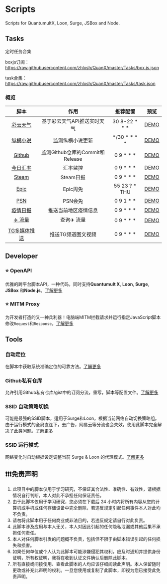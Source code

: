 # Scripts
Scripts for QuantumultX, Loon, Surge, JSBox and Node.
## Tasks
定时任务合集

boxjs订阅：https://raw.githubusercontent.com/zhlxsh/QuanX/master/Tasks/box.js.json


task合集：https://raw.githubusercontent.com/zhlxsh/QuanX/master/Tasks/task.json

### 概览

|                             脚本                             |              作用               |   推荐配置   | 预览 |
| :----------------------------------------------------------: | :-----------------------------: | :----------: | ------------------------------------------------------------ |
| [彩云天气](https://raw.githubusercontent.com/zhlxsh/QuanX/master/Tasks/caiyun.js) | 基于彩云天气API推送实时天气 | 30 8-22 * * * | [DEMO](https://raw.githubusercontent.com/zhlxsh/QuanX/master/demos/caiyun.JPG) |
| [纵横小说](https://raw.githubusercontent.com/zhlxsh/QuanX/master/Tasks/zongheng.js) |        监测纵横小说更新         | */30 * * * * | [DEMO](https://raw.githubusercontent.com/zhlxsh/QuanX/master/demos/zongheng.JPG) |
| [Github](https://raw.githubusercontent.com/zhlxsh/QuanX/master/Tasks/github.js) | 监测Github仓库的Commit和Release |  0 9 * * *   | [DEMO](https://raw.githubusercontent.com/zhlxsh/QuanX/master/demos/github.JPG) |
| [今日汇率](https://raw.githubusercontent.com/zhlxsh/QuanX/master/Tasks/exchange.js) | 汇率监控 |  0 9 * * *   | [DEMO](https://raw.githubusercontent.com/zhlxsh/QuanX/master/demos/exchange.JPG) |
| [Steam](https://raw.githubusercontent.com/zhlxsh/QuanX/master/Tasks/steam.js) | Steam日报 | 0 9 * * * | [DEMO](https://raw.githubusercontent.com/zhlxsh/QuanX/master/demos/steam.JPG) |
| [Epic](https://raw.githubusercontent.com/zhlxsh/QuanX/master/Tasks/epic.js) | Epic周免 | 55 23 ? * THU | [DEMO](https://raw.githubusercontent.com/zhlxsh/QuanX/master/demos/epic.JPG) |
| [PSN](https://raw.githubusercontent.com/zhlxsh/QuanX/master/Tasks/psn.js) | PSN会免 | 0 9 1 * * | [DEMO](https://raw.githubusercontent.com/zhlxsh/QuanX/master/demos/psn.JPG) |
| [疫情日报](https://raw.githubusercontent.com/zhlxsh/QuanX/master/Tasks/nCov.js) | 推送当前地区疫情信息 | 0 9 * * * | [DEMO](https://raw.githubusercontent.com/zhlxsh/QuanX/master/demos/nCov.JPG) |
| [✈️ 流量](https://raw.githubusercontent.com/zhlxsh/QuanX/master/Tasks/flow.js) | 查询✈️ 流量 | 0 9 * * * | [DEMO](https://raw.githubusercontent.com/zhlxsh/QuanX/master/demos/flow.JPG) |
| [TG多媒体推送](https://raw.githubusercontent.com/zhlxsh/QuanX/master/Tasks/telegram.js) | 推送TG频道图文视频 | 0 9 * * * | [DEMO]() |

## Developer

### ⭐️ OpenAPI

优雅的跨平台脚本API，一种代码，同时支持**Quantumult X**, **Loon**, **Surge**, **JSBox** 和**Node.js**。[了解更多](https://github.com/zhlxsh/QuanX/tree/master/Tools/OpenAPI)

### ⭐️ MITM Proxy

为开发者打造的又一神兵利器！电脑端MITM拦截请求并运行指定JavaScript脚本修改`Request`和`Response`。[了解更多](https://github.com/zhlxsh/QuanX/tree/master/Tools/MITM)

## Tools

### 自动定位

在脚本中获取系统准确定位的可靠方法。[了解更多](https://raw.githubusercontent.com/zhlxsh/QuanX/master/Tools/Location/locate.js)

### Github私有仓库
允许引用Github私有仓库/gist中的订阅分流，重写，脚本等配置文件。[了解更多](https://raw.githubusercontent.com/zhlxsh/QuanX/master/Rewrites/GithubPrivate/github-private-repo.js)

### SSID 自动策略切换
可能是最强的SSID脚本，适用于Surge和Loon，根据当前网络自动切换策略组。由于运行模式的全局直连下，去广告，网易云等分流也会失效，使用此脚本完全解决了此类问题。[了解更多](https://raw.githubusercontent.com/zhlxsh/QuanX/master/Tools/AutoPolicy/auto-policy.js)

### SSID 运行模式

网络变化时自动根据设定调整当前 Surge & Loon 的代理模式。[了解更多](https://raw.githubusercontent.com/zhlxsh/QuanX/master/Tools/RunningMode/running-mode.js)


## ❗❗❗免责声明

1. 此项目中的脚本仅用于学习研究，不保证其合法性、准确性、有效性，请根据情况自行判断，本人对此不承担任何保证责任。
2. 由于此脚本仅用于学习研究，您必须在下载后 24 小时内将所有内容从您的计算机或手机或任何存储设备中完全删除，若违反规定引起任何事件本人对此均不负责。
3. 请勿将此脚本用于任何商业或非法目的，若违反规定请自行对此负责。
4. 此脚本涉及应用与本人无关，本人对因此引起的任何隐私泄漏或其他后果不承担任何责任。
5. 本人对任何脚本引发的问题概不负责，包括但不限于由脚本错误引起的任何损失和损害。
6. 如果任何单位或个人认为此脚本可能涉嫌侵犯其权利，应及时通知并提供身份证明，所有权证明，我将在收到认证文件确认后删除此脚本。
7. 所有直接或间接使用、查看此脚本的人均应该仔细阅读此声明。本人保留随时更改或补充此声明的权利。一旦您使用或复制了此脚本，即视为您已接受此免责声明。
